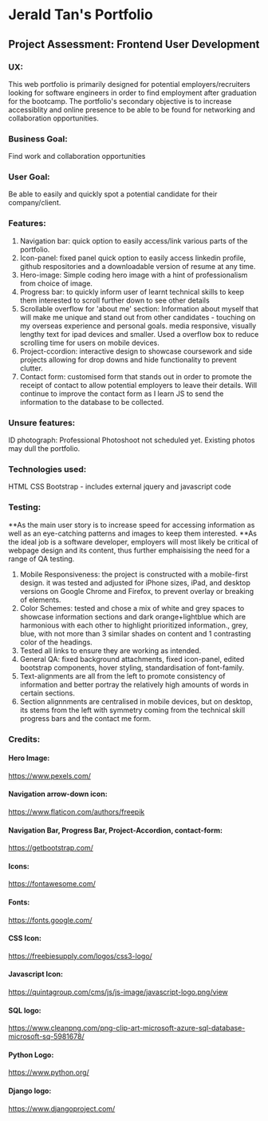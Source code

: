 # Jerald Tan's Portfolio
## Project Assessment: Frontend User Development

### UX: 
This web portfolio is primarily designed for potential employers/recruiters looking for software engineers in order to find employment after graduation for the bootcamp. 
The portfolio's secondary objective is to increase accessiblity and online presence to be able to be found for networking and collaboration opportunities. 

### Business Goal: 
Find work and collaboration opportunities
### User Goal: 
Be able to easily and quickly spot a potential candidate for their company/client.

### Features:
1) Navigation bar: quick option to easily access/link various parts of the portfolio.
2) Icon-panel: fixed panel quick option to easily access linkedin profile, github respositories and a downloadable version of resume at any time.
3) Hero-image: Simple coding hero image with a hint of professionalism from choice of image. 
4) Progress bar: to quickly inform user of learnt technical skills to keep them interested to scroll further down to see other details
5) Scrollable overflow for 'about me' section: Information about myself that will make me unique and stand out from other candidates - touching on my overseas experience and personal goals. media responsive, visually lengthy text for ipad devices and smaller. Used a overflow box to reduce scrolling time for users on mobile devices. 
6) Project-ccordion: interactive design to showcase coursework and side projects allowing for drop downs and hide functionality to prevent clutter.
7) Contact form: customised form that stands out in order to promote the receipt of contact to allow potential employers to leave their details. Will continue to improve the contact form as I learn JS to send the information to the database to be collected.

### Unsure features:
ID photograph: Professional Photoshoot not scheduled yet. Existing photos may dull the portfolio.

### Technologies used:
HTML
CSS
Bootstrap - includes external jquery and javascript code 

### Testing: 
**As the main user story is to increase speed for accessing information as well as an eye-catching patterns and images to keep them interested.
**As the ideal job is a software developer, employers will most likely be critical of webpage design and its content, thus further emphaisising the need for a range of QA testing.
1) Mobile Responsiveness: the project is constructed with a mobile-first design. it was tested and adjusted for iPhone sizes, iPad, and desktop versions on Google Chrome and Firefox, to prevent overlay or breaking of elements. 
2) Color Schemes: tested and chose a mix of white and grey spaces to showcase information sections and dark orange+lightblue which are harmonious with each other to highlight prioritized information., grey, blue, with not more than 3 similar shades on content and 1 contrasting color of the headings. 
3) Tested all links to ensure they are working as intended. 
4) General QA: fixed background attachments, fixed icon-panel, edited bootstrap components, hover styling, standardisation of font-family. 
5) Text-alignments are all from the left to promote consistency of information and better portray the relatively high amounts of words in certain sections.
6) Section alignnments are centralised in mobile devices, but on desktop, its stems from the left with symmetry coming from the technical skill progress bars and the contact me form. 

### Credits: 
#### Hero Image: 
https://www.pexels.com/

#### Navigation arrow-down icon: 
https://www.flaticon.com/authors/freepik

####  Navigation Bar, Progress Bar, Project-Accordion, contact-form:
https://getbootstrap.com/

#### Icons: 
https://fontawesome.com/

#### Fonts:
https://fonts.google.com/

#### CSS Icon:
https://freebiesupply.com/logos/css3-logo/

#### Javascript Icon:
https://quintagroup.com/cms/js/js-image/javascript-logo.png/view

#### SQL logo:
https://www.cleanpng.com/png-clip-art-microsoft-azure-sql-database-microsoft-sq-5981678/

#### Python Logo:
https://www.python.org/

#### Django logo:
https://www.djangoproject.com/